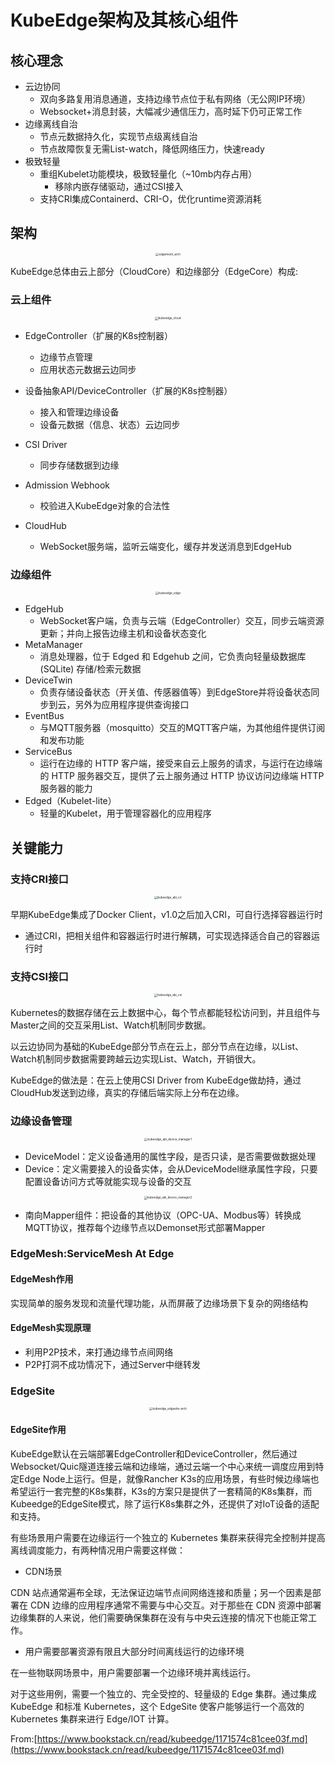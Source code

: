 # KubeEdge架构及其核心组件


## 核心理念

- 云边协同
  - 双向多路复用消息通道，支持边缘节点位于私有网络（无公网IP环境）
  - Websocket+消息封装，大幅减少通信压力，高时延下仍可正常工作
- 边缘离线自治
  - 节点元数据持久化，实现节点级离线自治
  - 节点故障恢复无需List-watch，降低网络压力，快速ready
- 极致轻量
  - 重组Kubelet功能模块，极致轻量化（~10mb内存占用）
    - 移除内嵌存储驱动，通过CSI接入
  - 支持CRI集成Containerd、CRI-O，优化runtime资源消耗

## 架构

<div align=center><img src="/KubeEdge_Component_Of_EdgeMesh/edgemesh_arch.png" alt="edgemesh_arch" style="zoom:33%;" /></div>

KubeEdge总体由云上部分（CloudCore）和边缘部分（EdgeCore）构成:

### 云上组件

<div align=center><img src="/KubeEdge_Arch_And_Core_Component/kubeedge_cloud.png" alt="kubeedge_cloud" style="zoom: 33%;" /></div>

- EdgeController（扩展的K8s控制器）
  - 边缘节点管理
  - 应用状态元数据云边同步
- 设备抽象API/DeviceController（扩展的K8s控制器）
  - 接入和管理边缘设备
  - 设备元数据（信息、状态）云边同步

- CSI Driver
  - 同步存储数据到边缘
- Admission Webhook
  - 校验进入KubeEdge对象的合法性

- CloudHub
  - WebSocket服务端，监听云端变化，缓存并发送消息到EdgeHub

### 边缘组件

<div align=center><img src="/KubeEdge_Arch_And_Core_Component/kubeedge_edge.png" alt="kubeedge_edge" style="zoom: 33%;" /></div>

- EdgeHub
  - WebSocket客户端，负责与云端（EdgeController）交互，同步云端资源更新；并向上报告边缘主机和设备状态变化
- MetaManager
  - 消息处理器，位于 Edged 和 Edgehub 之间，它负责向轻量级数据库 (SQLite) 存储/检索元数据
- DeviceTwin
  - 负责存储设备状态（开关值、传感器值等）到EdgeStore并将设备状态同步到云，另外为应用程序提供查询接口
- EventBus
  - 与MQTT服务器（mosquitto）交互的MQTT客户端，为其他组件提供订阅和发布功能
- ServiceBus
  - 运行在边缘的 HTTP 客户端，接受来自云上服务的请求，与运行在边缘端的 HTTP 服务器交互，提供了云上服务通过 HTTP 协议访问边缘端 HTTP 服务器的能力
- Edged（Kubelet-lite）
  - 轻量的Kubelet，用于管理容器化的应用程序

## 关键能力

### 支持CRI接口

<div align=center><img src="/KubeEdge_Arch_And_Core_Component/kubeedge_abi_cri.png" alt="kubeedge_abi_cri" style="zoom: 33%;" /></div>

早期KubeEdge集成了Docker Client，v1.0之后加入CRI，可自行选择容器运行时

- 通过CRI，把相关组件和容器运行时进行解耦，可实现选择适合自己的容器运行时

### 支持CSI接口

<div align=center><img src="/KubeEdge_Arch_And_Core_Component/kubeedge_abi_csi.png" alt="kubeedge_abi_csi" style="zoom: 33%;" /></div>

Kubernetes的数据存储在云上数据中心，每个节点都能轻松访问到，并且组件与Master之间的交互采用List、Watch机制同步数据。

以云边协同为基础的KubeEdge部分节点在云上，部分节点在边缘，以List、Watch机制同步数据需要跨越云边实现List、Watch，开销很大。

KubeEdge的做法是：在云上使用CSI Driver from KubeEdge做劫持，通过CloudHub发送到边缘，真实的存储后端实际上分布在边缘。

### 边缘设备管理

<div align=center><img src="/KubeEdge_Arch_And_Core_Component/kubeedge_abi_device_manager1.png" alt="kubeedge_abi_device_manager1" style="zoom:33%;" /></div>

- DeviceModel：定义设备通用的属性字段，是否只读，是否需要做数据处理
- Device：定义需要接入的设备实体，会从DeviceModel继承属性字段，只要配置设备访问方式等就能实现与设备的交互

<div align=center><img src="/KubeEdge_Arch_And_Core_Component/kubeedge_abi_device_manager2.png" alt="kubeedge_abi_device_manager2" style="zoom:33%;" /></div>

- 南向Mapper组件：把设备的其他协议（OPC-UA、Modbus等）转换成MQTT协议，推荐每个边缘节点以Demonset形式部署Mapper

### EdgeMesh:ServiceMesh At Edge

#### EdgeMesh作用

实现简单的服务发现和流量代理功能，从而屏蔽了边缘场景下复杂的网络结构

#### EdgeMesh实现原理

- 利用P2P技术，来打通边缘节点间网络
- P2P打洞不成功情况下，通过Server中继转发

### EdgeSite

<div align=center><img src="/KubeEdge_Arch_And_Core_Component/kubeedge_edgesite-arch.png" alt="kubeedge_edgesite-arch" style="zoom:33%;" /></div>

#### EdgeSite作用

KubeEdge默认在云端部署EdgeController和DeviceController，然后通过Websocket/Quic隧道连接云端和边缘端，通过云端一个中心来统一调度应用到特定Edge Node上运行。但是，就像Rancher K3s的应用场景，有些时候边缘端也希望运行一套完整的K8s集群，K3s的方案只是提供了一套精简的K8s集群，而Kubeedge的EdgeSite模式，除了运行K8s集群之外，还提供了对IoT设备的适配和支持。

有些场景用户需要在边缘运行一个独立的 Kubernetes 集群来获得完全控制并提高离线调度能力，有两种情况用户需要这样做：

- CDN场景

CDN 站点通常遍布全球，无法保证边端节点间网络连接和质量；另一个因素是部署在 CDN 边缘的应用程序通常不需要与中心交互。对于那些在 CDN 资源中部署边缘集群的人来说，他们需要确保集群在没有与中央云连接的情况下也能正常工作。

- 用户需要部署资源有限且大部分时间离线运行的边缘环境

在一些物联网场景中，用户需要部署一个边缘环境并离线运行。

对于这些用例，需要一个独立的、完全受控的、轻量级的 Edge 集群。通过集成 KubeEdge 和标准 Kubernetes，这个 EdgeSite 使客户能够运行一个高效的 Kubernetes 集群来进行 Edge/IOT 计算。

From:[https://www.bookstack.cn/read/kubeedge/1171574c81cee03f.md](https://www.bookstack.cn/read/kubeedge/1171574c81cee03f.md)

